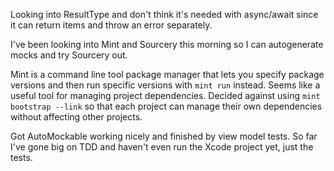 Looking into ResultType and don't think it's needed with async/await since it can return items and throw an error separately. 

I've been looking into Mint and Sourcery this morning so I can autogenerate mocks and try Sourcery out.

Mint is a command line tool package manager that lets you specify package versions and then run specific versions with `mint run` instead. Seems like a useful tool for managing project dependencies. Decided against using `mint bootstrap --link` so that each project can manage their own dependencies without affecting other projects.

Got AutoMockable working nicely and finished by view model tests. So far I've gone big on TDD and haven't even run the Xcode project yet, just the tests.